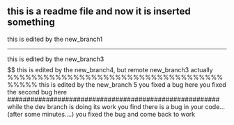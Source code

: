 this is a readme file
and now it is inserted something
------------------------------------------------
this is edited by the new_branch1
************************************************
this is edited by the new_branch3
$$$$$$$$$$$$$$$$$$$$$$$$$$$$$$$$$$$$$$$$$$$$$$$$$$
this is edited by the new_branch4, but remote new_branch3 actually
%%%%%%%%%%%%%%%%%%%%%%%%%%%%%%%%%%%%%%%%%
this is edited by the new_branch 5
you fixed a bug here
you fixed the second bug here
#######################################################
while the dev branch is doing its work
you find there is a bug in your code...
    (after some minutes....)
you fixed the bug and come back to work
